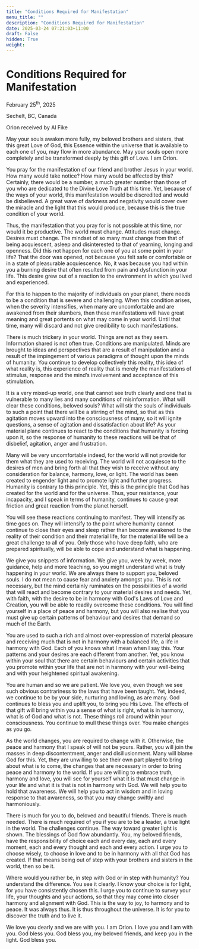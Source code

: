 ```yaml
---
title: "Conditions Required for Manifestation"
menu_title: ""
description: "Conditions Required for Manifestation"
date: 2025-03-24 07:21:03+11:00
draft: False
hidden: True
weight:
---
```

# Conditions Required for Manifestation

February 25<sup>th</sup>, 2025

Sechelt, BC, Canada

Orion received by Al Fike

May your souls awaken more fully, my beloved brothers and sisters, that this great Love of God, this Essence within the universe that is available to each one of you, may flow in more abundance. May your souls open more completely and be transformed deeply by this gift of Love. I am Orion.

You pray for the manifestation of our friend and brother Jesus in your world. How many would take notice? How many would be affected by this? Certainly, there would be a number, a much greater number than those of you who are dedicated to the Divine Love Truth at this time. Yet, because of the ways of your world, this manifestation would be discredited and would be disbelieved. A great wave of darkness and negativity would cover over the miracle and the light that this would produce, because this is the true condition of your world.

Thus, the manifestation that you pray for is not possible at this time, nor would it be productive. The world must change. Attitudes must change. Desires must change. The mindset of so many must change from that of being acquiescent, asleep and disinterested to that of yearning, longing and openness. Did this not happen for each one of you at some point in your life? That the door was opened, not because you felt safe or comfortable or in a state of pleasurable acquiescence. No, it was because you had within you a burning desire that often resulted from pain and dysfunction in your life. This desire grew out of a reaction to the environment in which you lived and experienced.

For this to happen to the majority of individuals on your planet, there needs to be a condition that is severe and challenging. When this condition arises, when the severity intensifies, when many are uncomfortable and are awakened from their slumbers, then these manifestations will have great meaning and great portents on what may come in your world. Until that time, many will discard and not give credibility to such manifestations.

There is much trickery in your world. Things are not as they seem. Information shared is not often true. Conditions are manipulated. Minds are brought to ideas and perspectives that are a result of manipulation and a result of the impingement of various paradigms of thought upon the minds of humanity. You continue to develop collectively this reality, this idea of what reality is, this experience of reality that is merely the manifestations of stimulus, response and the mind’s involvement and acceptance of this stimulation.

It is a very mixed-up world, one that cannot see truth clearly and one that is vulnerable to many lies and many conditions of misinformation. What will clear these conditions, beloved souls? What will stir the souls of individuals to such a point that there will be a stirring of the mind, so that as this agitation moves upward into the consciousness of many, so it will ignite questions, a sense of agitation and dissatisfaction about life? As your material plane continues to react to the conditions that humanity is forcing upon it, so the response of humanity to these reactions will be that of disbelief, agitation, anger and frustration.

Many will be very uncomfortable indeed, for the world will not provide for them what they are used to receiving. The world will not acquiesce to the desires of men and bring forth all that they wish to receive without any consideration for balance, harmony, love, or light. The world has been created to engender light and to promote light and further progress. Humanity is contrary to this principle. Yet, this is the principle that God has created for the world and for the universe. Thus, your resistance, your incapacity, and I speak in terms of humanity, continues to cause great friction and great reaction from the planet herself.

You will see these reactions continuing to manifest. They will intensify as time goes on. They will intensify to the point where humanity cannot continue to close their eyes and sleep rather than become awakened to the reality of their condition and their material life, for the material life will be a great challenge to all of you. Only those who have deep faith, who are prepared spiritually, will be able to cope and understand what is happening.

We give you snippets of information. We give you, week by week, more guidance, help and more teaching, so you might understand what is truly happening in your world. We are always there to support you, beloved souls. I do not mean to cause fear and anxiety amongst you. This is not necessary, but the mind certainly ruminates on the possibilities of a world that will react and become contrary to your material desires and needs. Yet, with faith, with the desire to be in harmony with God's Laws of Love and Creation, you will be able to readily overcome these conditions. You will find yourself in a place of peace and harmony, but you will also realise that you must give up certain patterns of behaviour and desires that demand so much of the Earth.

You are used to such a rich and almost over-expression of material pleasure and receiving much that is not in harmony with a balanced life, a life in harmony with God. Each of you knows what I mean when I say this. Your patterns and your desires are each different from another. Yet, you know within your soul that there are certain behaviours and certain activities that you promote within your life that are not in harmony with your well-being and with your heightened spiritual awakening.

You are human and so we are patient. We love you, even though we see such obvious contrariness to the laws that have been taught. Yet, indeed, we continue to be by your side, nurturing and loving, as are many. God continues to bless you and uplift you, to bring you His Love. The effects of that gift will bring within you a sense of what is right, what is in harmony, what is of God and what is not. These things roll around within your consciousness. You continue to mull these things over. You make changes as you go.

As the world changes, you are required to change with it. Otherwise, the peace and harmony that I speak of will not be yours. Rather, you will join the masses in deep discontentment, anger and disillusionment. Many will blame God for this. Yet, they are unwilling to see their own part played to bring about what is to come, the changes that are necessary in order to bring peace and harmony to the world. If you are willing to embrace truth, harmony and love, you will see for yourself what it is that must change in your life and what it is that is not in harmony with God. We will help you to hold that awareness. We will help you to act in wisdom and in loving response to that awareness, so that you may change swiftly and harmoniously.

There is much for you to do, beloved and beautiful friends. There is much needed. There is much required of you if you are to be a leader, a true light in the world. The challenges continue. The way toward greater light is shown. The blessings of God flow abundantly. You, my beloved friends, have the responsibility of choice each and every day, each and every moment, each and every thought and each and every action. I urge you to choose wisely, to choose in love and to be in harmony with all that God has created. If that means being out of step with your brothers and sisters in the world, then so be it.

Where would you rather be, in step with God or in step with humanity? You understand the difference. You see it clearly. I know your choice is for light, for you have consistently chosen this. I urge you to continue to survey your life, your thoughts and your actions, so that they may come into closer harmony and alignment with God. This is the way to joy, to harmony and to peace. It was always thus. It is thus throughout the universe. It is for you to discover the truth and to live it.

We love you dearly and we are with you. I am Orion. I love you and I am with you. God bless you. God bless you, my beloved friends, and keep you in the light. God bless you.
